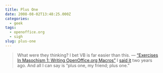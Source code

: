 ```yaml
---
title: Plus One
date: 2008-08-02T13:48:25.000Z
categories:
  - geek
tags:
  - openoffice.org
  - sigh
slug: plus-one
---
```

> What were they thinking? I bet VB is far easier than this. — [“Exercises In Masochism 1: Writing OpenOffice.org Macros”][1]
I [said it][2]  two years ago. And all I can say is “plus one, my friend; plus one.”



 [1]: http://weblogs.mozillazine.org/gerv/archives/2008/07/exercises_in_masochism_1_writing_openoff.html
 [2]: http://yergler.net/blog/2006/09/25/its-not-a-steaming-pile-of-shit-per-se/
